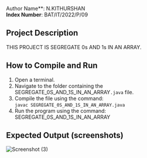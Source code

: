 Author Name**: N.KITHURSHAN  
**Index Number**: BAT/IT/2022/P/09  

## Project Description
THIS PROJECT IS SEGREGATE 0s AND 1s IN AN ARRAY.

## How to Compile and Run
1. Open a terminal.
2. Navigate to the folder containing the SEGREGATE_0S_AND_1S_IN_AN_ARRAY`.java` file.
3. Compile the file using the command:  
   `javac SEGREGATE_0S_AND_1S_IN_AN_ARRAY.java`
4. Run the program using the command:
   SEGREGATE_0S_AND_1S_IN_AN_ARRAY

## Expected Output (screenshots)
![Screenshot (3)](https://github.com/user-attachments/assets/c8f11e9d-ad43-45b9-acc4-b65aa883357b)
